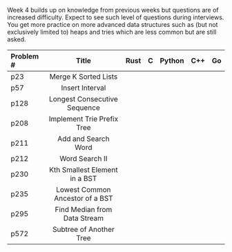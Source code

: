 Week 4 builds up on knowledge from previous weeks but questions are of increased difficulty. Expect to see such level of questions during interviews. You get more practice on more advanced data structures such as (but not exclusively limited to) heaps and tries which are less common but are still asked.

| Problem # | Title			| Rust | C   | Python | C++  | Go   | 
| :-------  | :---------------------:	| :--: | :--:| :----: | :--: | :--: |
| p23 | Merge K Sorted Lists		|      |     |        |      |      | 
| p57 | Insert Interval			|      |     |        |      |      |
| p128| Longest Consecutive Sequence    |      |     |        |      |      |
| p208| Implement Trie Prefix Tree      |      |     |        |      |      |
| p211| Add and Search Word		|      |     |        |      |      |
| p212| Word Search II			|      |     |        |      |      |
| p230| Kth Smallest Element in a BST   |      |     |        |      |      |
| p235| Lowest Common Ancestor of a BST |      |     |        |      |      |
| p295| Find Median from Data Stream    |      |     |        |      |      |
| p572| Subtree of Another Tree		|      |     |        |      |      |
